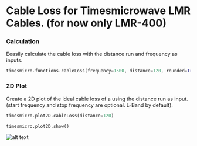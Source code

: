 # Cable Loss for Timesmicrowave LMR Cables. (for now only LMR-400)

### Calculation
Eeasily calculate the cable loss with the distance run and frequency as inputs.

```python
timesmicro.functions.cableLoss(frequency=1500, distance=120, rounded=True)
```
### 2D Plot
Create a 2D plot of the ideal cable loss of a using the distance run as input. (start frequency and stop frequency are optional. L-Band by default).

```python
timesmicro.plot2D.cableLoss(distance=120)

timesmicro.plot2D.show()
```

![alt text](https://github.com/ghunshoot/timesmicro/blob/main/CL-LMR400-120ft.png)
